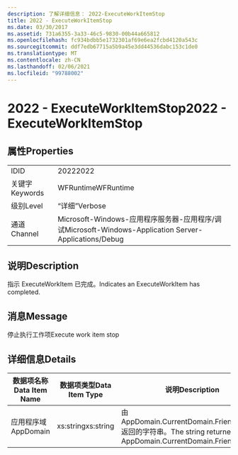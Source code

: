 ```yaml
---
description: 了解详细信息： 2022-ExecuteWorkItemStop
title: 2022 - ExecuteWorkItemStop
ms.date: 03/30/2017
ms.assetid: 731a6355-3a33-46c5-9830-00b44a665812
ms.openlocfilehash: fc934bdbb5e1732301af69e6ea2fcbd4120a543c
ms.sourcegitcommit: ddf7edb67715a5b9a45e3dd44536dabc153c1de0
ms.translationtype: MT
ms.contentlocale: zh-CN
ms.lasthandoff: 02/06/2021
ms.locfileid: "99788002"
---
```

# <a name="2022---executeworkitemstop"></a><span data-ttu-id="7c2d5-103">2022 - ExecuteWorkItemStop</span><span class="sxs-lookup"><span data-stu-id="7c2d5-103">2022 - ExecuteWorkItemStop</span></span>

## <a name="properties"></a><span data-ttu-id="7c2d5-104">属性</span><span class="sxs-lookup"><span data-stu-id="7c2d5-104">Properties</span></span>  
  
|||  
|-|-|  
|<span data-ttu-id="7c2d5-105">ID</span><span class="sxs-lookup"><span data-stu-id="7c2d5-105">ID</span></span>|<span data-ttu-id="7c2d5-106">2022</span><span class="sxs-lookup"><span data-stu-id="7c2d5-106">2022</span></span>|  
|<span data-ttu-id="7c2d5-107">关键字</span><span class="sxs-lookup"><span data-stu-id="7c2d5-107">Keywords</span></span>|<span data-ttu-id="7c2d5-108">WFRuntime</span><span class="sxs-lookup"><span data-stu-id="7c2d5-108">WFRuntime</span></span>|  
|<span data-ttu-id="7c2d5-109">级别</span><span class="sxs-lookup"><span data-stu-id="7c2d5-109">Level</span></span>|<span data-ttu-id="7c2d5-110">“详细”</span><span class="sxs-lookup"><span data-stu-id="7c2d5-110">Verbose</span></span>|  
|<span data-ttu-id="7c2d5-111">通道</span><span class="sxs-lookup"><span data-stu-id="7c2d5-111">Channel</span></span>|<span data-ttu-id="7c2d5-112">Microsoft-Windows-应用程序服务器-应用程序/调试</span><span class="sxs-lookup"><span data-stu-id="7c2d5-112">Microsoft-Windows-Application Server-Applications/Debug</span></span>|  
  
## <a name="description"></a><span data-ttu-id="7c2d5-113">说明</span><span class="sxs-lookup"><span data-stu-id="7c2d5-113">Description</span></span>  

 <span data-ttu-id="7c2d5-114">指示 ExecuteWorkItem 已完成。</span><span class="sxs-lookup"><span data-stu-id="7c2d5-114">Indicates an ExecuteWorkItem has completed.</span></span>  
  
## <a name="message"></a><span data-ttu-id="7c2d5-115">消息</span><span class="sxs-lookup"><span data-stu-id="7c2d5-115">Message</span></span>  

 <span data-ttu-id="7c2d5-116">停止执行工作项</span><span class="sxs-lookup"><span data-stu-id="7c2d5-116">Execute work item stop</span></span>  
  
## <a name="details"></a><span data-ttu-id="7c2d5-117">详细信息</span><span class="sxs-lookup"><span data-stu-id="7c2d5-117">Details</span></span>  
  
|<span data-ttu-id="7c2d5-118">数据项名称</span><span class="sxs-lookup"><span data-stu-id="7c2d5-118">Data Item Name</span></span>|<span data-ttu-id="7c2d5-119">数据项类型</span><span class="sxs-lookup"><span data-stu-id="7c2d5-119">Data Item Type</span></span>|<span data-ttu-id="7c2d5-120">说明</span><span class="sxs-lookup"><span data-stu-id="7c2d5-120">Description</span></span>|  
|--------------------|--------------------|-----------------|  
|<span data-ttu-id="7c2d5-121">应用程序域</span><span class="sxs-lookup"><span data-stu-id="7c2d5-121">AppDomain</span></span>|<span data-ttu-id="7c2d5-122">xs:string</span><span class="sxs-lookup"><span data-stu-id="7c2d5-122">xs:string</span></span>|<span data-ttu-id="7c2d5-123">由 AppDomain.CurrentDomain.FriendlyName 返回的字符串。</span><span class="sxs-lookup"><span data-stu-id="7c2d5-123">The string returned by AppDomain.CurrentDomain.FriendlyName.</span></span>|
